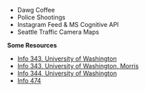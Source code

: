 
- Dawg Coffee
- Police Shootings
- Instagram Feed & MS Cognitive API
- Seattle Traffic Camera Maps

**Some Resources**
- [Info 343, University of Washington](https://faculty.washington.edu/mikefree/info343/)
- [Info 343, University of Washington, Morris](http://courses.washington.edu/info343/morris/)
- [Info 344, University of Washington](http://courses.washington.edu/info344/)
- [Info 474](https://github.com/INFO-474)